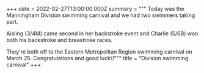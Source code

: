 +++
date = 2022-02-27T13:00:00.000Z
summary = """
Today was the Manningham Division swimming carnival and we had two swimmers taking part.

Aisling (3/4M) came second in her backstroke event and Charlie (5/6B) won both his backstroke and breastroke races.

They're both off to the Eastern Metropolitan Region swimming carnival on March 25. Congratulations and good luck\\!"""
title = "Division swimming carnival"
+++

